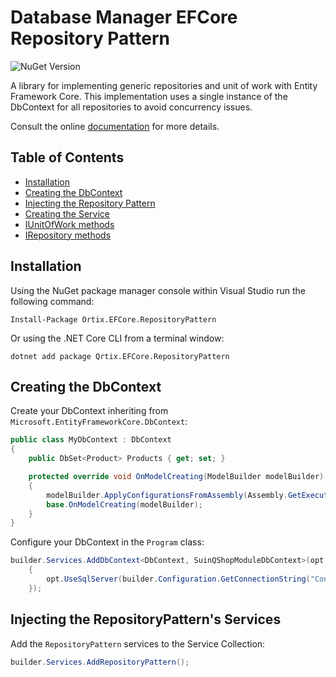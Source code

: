 # Database Manager EFCore Repository Pattern

![NuGet Version](https://img.shields.io/nuget/v/Qrtix.EFCore.RepositoryPattern)

A library for implementing generic repositories and unit of work with Entity Framework Core.
This implementation uses a single instance of the DbContext for all repositories to avoid concurrency issues.

Consult the online [documentation](https://q-rtix.github.io/EFCore/) for more details.

## Table of Contents

- [Installation](#installation)
- [Creating the DbContext](#creating-the-dbcontext)
- [Injecting the Repository Pattern](#injecting-the-efcorerepositorypattern-services)
- [Creating the Service](#creating-the-service)
- [IUnitOfWork methods](#unitofwork)
- [IRepository methods](#repository-methods)

## Installation

Using the NuGet package manager console within Visual Studio run the following command:

```
Install-Package Ortix.EFCore.RepositoryPattern
```

Or using the .NET Core CLI from a terminal window:

```
dotnet add package Qrtix.EFCore.RepositoryPattern
```

## Creating the DbContext

Create your DbContext inheriting from `Microsoft.EntityFrameworkCore.DbContext`:

```csharp
public class MyDbContext : DbContext
{
    public DbSet<Product> Products { get; set; }  

    protected override void OnModelCreating(ModelBuilder modelBuilder)
	{
		modelBuilder.ApplyConfigurationsFromAssembly(Assembly.GetExecutingAssembly());
		base.OnModelCreating(modelBuilder);
	}
}
```

Configure your DbContext in the `Program` class:

```csharp
builder.Services.AddDbContext<DbContext, SuinQShopModuleDbContext>(opt =>
    {
        opt.UseSqlServer(builder.Configuration.GetConnectionString("ConnectionString"));
    });
```

## Injecting the RepositoryPattern's Services

Add the `RepositoryPattern` services to the Service Collection:

```csharp
builder.Services.AddRepositoryPattern();
```
